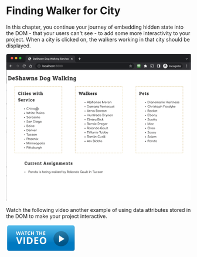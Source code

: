 # Finding Walker for City

In this chapter, you continue your journey of embedding hidden state into the DOM - that your users can't see - to add some more interactivity to your project. When a city is clicked on, the walkers working in that city should be displayed.

![](./images/city-walker.gif)

Watch the following video another example of using data attributes stored in the DOM to make your project interactive.

[<img src="../../book-1-queen-bee/chapters/images/video-play-icon.gif" height="75rem" />](https://watch.screencastify.com/v/bMwSf4OEeaHtua9axA5g)